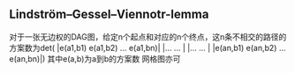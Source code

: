 ## Lindström–Gessel–Viennotr-lemma
对于一张无边权的DAG图，给定n个起点和对应的n个终点，这n条不相交的路径的方案数为det(
|e(a1,b1) e(a1,b2) ... e(a1,bn)|
|...                     ...   |
|...                     ...   |
|e(an,b1) e(an,b2) ... e(an,bn)|)
其中e(a,b)为a到b的方案数
网格图亦可

